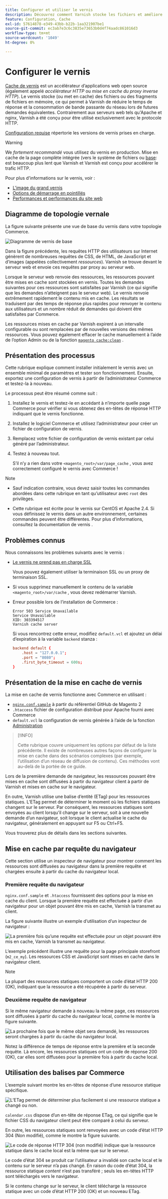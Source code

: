 ```yaml
---
title: Configurer et utiliser le vernis
description: Découvrez comment Varnish stocke les fichiers et améliore le trafic HTTP.
feature: Configuration, Cache
exl-id: 57614878-e349-43bb-b22b-1aa321907be1
source-git-commit: ec3ab7e3c6c3835e73653b0d4f74aadc861016d3
workflow-type: tm+mt
source-wordcount: '1049'
ht-degree: 0%

---
```


# Configurer le vernis

[Cache de vernis] est un accélérateur d’applications web open source (également appelé _accélérateur HTTP_ ou _mise en cache du proxy inverse HTTP_). Le vernis stocke (ou met en cache) des fichiers ou des fragments de fichiers en mémoire, ce qui permet à Varnish de réduire le temps de réponse et la consommation de bande passante du réseau lors de futures demandes équivalentes. Contrairement aux serveurs web tels qu&#39;Apache et nginx, Varnish a été conçu pour être utilisé exclusivement avec le protocole HTTP.

[Configuration requise](../../installation/system-requirements.md) répertorie les versions de vernis prises en charge.

>[!WARNING]
>
>We _fortement recommandé_ vous utilisez du vernis en production. Mise en cache de la page complète intégrée (vers le système de fichiers ou [base](https://developer.adobe.com/commerce/php/development/cache/partial/database-caching/): est beaucoup plus lent que Varnish et Varnish est conçu pour accélérer le trafic HTTP.

Pour plus d’informations sur le vernis, voir :

- [L&#39;image du grand vernis]
- [Options de démarrage en pointillés]
- [Performances et performances du site web]

## Diagramme de topologie vernale

La figure suivante présente une vue de base du vernis dans votre topologie Commerce.

![Diagramme de vernis de base](../../assets/configuration/varnish-basic.png)

Dans la figure précédente, les requêtes HTTP des utilisateurs sur Internet génèrent de nombreuses requêtes de CSS, de HTML, de JavaScript et d’images (appelées collectivement _ressources_). Varnish se trouve devant le serveur web et envoie ces requêtes par proxy au serveur web.

Lorsque le serveur web renvoie des ressources, les ressources pouvant être mises en cache sont stockées en vernis. Toutes les demandes suivantes pour ces ressources sont satisfaites par Varnish (ce qui signifie que les demandes n’atteignent pas le serveur web). Le vernis renvoie extrêmement rapidement le contenu mis en cache. Les résultats se traduisent par des temps de réponse plus rapides pour renvoyer le contenu aux utilisateurs et un nombre réduit de demandes qui doivent être satisfaites par Commerce.

Les ressources mises en cache par Varnish expirent à un intervalle configurable ou sont remplacées par de nouvelles versions des mêmes ressources. Vous pouvez également effacer le cache manuellement à l’aide de l’option Admin ou de la fonction [`magento cache:clean`](../cli/manage-cache.md#clean-and-flush-cache-types) .

## Présentation des processus

Cette rubrique explique comment installer initialement le vernis avec un ensemble minimal de paramètres et tester son fonctionnement. Ensuite, exportez une configuration de vernis à partir de l’administrateur Commerce et testez-la à nouveau.

Le processus peut être résumé comme suit :

1. Installez le vernis et testez-le en accédant à n’importe quelle page Commerce pour vérifier si vous obtenez des en-têtes de réponse HTTP indiquant que le vernis fonctionne.
1. Installez le logiciel Commerce et utilisez l’administrateur pour créer un fichier de configuration de vernis.
1. Remplacez votre fichier de configuration de vernis existant par celui généré par l’administrateur.
1. Testez à nouveau tout.

   S’il n’y a rien dans votre `<magento_root>/var/page_cache` , vous avez correctement configuré le vernis avec Commerce !

>[!NOTE]
>
>- Sauf indication contraire, vous devez saisir toutes les commandes abordées dans cette rubrique en tant qu’utilisateur avec `root` des privilèges.
>
>- Cette rubrique est écrite pour le vernis sur CentOS et Apache 2.4. Si vous définissez le vernis dans un autre environnement, certaines commandes peuvent être différentes. Pour plus d’informations, consultez la documentation de vernis .

## Problèmes connus

Nous connaissons les problèmes suivants avec le vernis :

- [Le vernis ne prend pas en charge SSL]

  Vous pouvez également utiliser la terminaison SSL ou un proxy de terminaison SSL.

- Si vous supprimez manuellement le contenu de la variable `<magento_root>/var/cache` , vous devez redémarrer Varnish.

- Erreur possible lors de l’installation de Commerce :

  ```terminal
  Error 503 Service Unavailable
  Service Unavailable
  XID: 303394517
  Varnish cache server
  ```

  Si vous rencontrez cette erreur, modifiez `default.vcl` et ajoutez un délai d’expiration à la variable `backend` stanza :

  ```conf
  backend default {
      .host = "127.0.0.1";
      .port = "8080";
      .first_byte_timeout = 600s;
  }
  ```

## Présentation de la mise en cache de vernis

La mise en cache de vernis fonctionne avec Commerce en utilisant :

- [`nginx.conf.sample`](https://github.com/magento/magento2/blob/2.4/nginx.conf.sample) à partir du référentiel GitHub de Magento 2
- `.htaccess` fichier de configuration distribué pour Apache fourni avec Commerce
- `default.vcl` la configuration de vernis générée à l’aide de la fonction [Administration](../cache/configure-varnish-commerce.md)

>[!INFO]
>
>Cette rubrique couvre uniquement les options par défaut de la liste précédente. Il existe de nombreuses autres façons de configurer la mise en cache dans des scénarios complexes (par exemple, l’utilisation d’un réseau de diffusion de contenu). Ces méthodes vont au-delà de la portée de ce guide.

Lors de la première demande de navigateur, les ressources pouvant être mises en cache sont diffusées à partir du navigateur client à partir de Varnish et mises en cache sur le navigateur.

En outre, Varnish utilise une balise d’entité (ETag) pour les ressources statiques. L’ETag permet de déterminer le moment où les fichiers statiques changent sur le serveur. Par conséquent, les ressources statiques sont envoyées au client lorsqu’il change sur le serveur, soit à une nouvelle demande d’un navigateur, soit lorsque le client actualise le cache du navigateur, généralement en appuyant sur F5 ou Ctrl+F5.

Vous trouverez plus de détails dans les sections suivantes.

## Mise en cache par requête du navigateur

Cette section utilise un inspecteur de navigateur pour montrer comment les ressources sont diffusées au navigateur dans la première requête et chargées ensuite à partir du cache du navigateur local.

### Première requête du navigateur

`nginx.conf.sample` et `.htaccess` fournissent des options pour la mise en cache du client. Lorsque la première requête est effectuée à partir d’un navigateur pour un objet pouvant être mis en cache, Varnish la transmet au client.

La figure suivante illustre un exemple d’utilisation d’un inspecteur de navigateur :

![La première fois qu’une requête est effectuée pour un objet pouvant être mis en cache, Varnish la transmet au navigateur.](../../assets/configuration/varnish-apache-first-visit.png)

L’exemple précédent illustre une requête pour la page principale storefront (`m2_ce_my`). Les ressources CSS et JavaScript sont mises en cache dans le navigateur client.

>[!NOTE]
>
>La plupart des ressources statiques comportent un code d’état HTTP 200 (OK), indiquant que la ressource a été récupérée à partir du serveur.

### Deuxième requête de navigateur

Si le même navigateur demande à nouveau la même page, ces ressources sont diffusées à partir du cache du navigateur local, comme le montre la figure suivante.

![La prochaine fois que le même objet sera demandé, les ressources seront chargées à partir du cache du navigateur local.](../../assets/configuration/varnish-apache-second-visit.png)

Notez la différence de temps de réponse entre la première et la seconde requête. Là encore, les ressources statiques ont un code de réponse 200 (OK), car elles sont diffusées pour la première fois à partir du cache local.

## Utilisation des balises par Commerce

L’exemple suivant montre les en-têtes de réponse d’une ressource statique spécifique.

![L’ETag permet de déterminer plus facilement si une ressource statique a changé ou non.](../../assets/configuration/varnish-etag.png)

`calendar.css` dispose d’un en-tête de réponse ETag, ce qui signifie que le fichier CSS du navigateur client peut être comparé à celui du serveur.

En outre, les ressources statiques sont renvoyées avec un code d’état HTTP 304 (Non modifié), comme le montre la figure suivante.

![Le code de réponse HTTP 304 (non modifié) indique que la ressource statique dans le cache local est la même que sur le serveur.](../../assets/configuration/varnish-304.png)

Le code d’état 304 se produit car l’utilisateur a invalidé son cache local et le contenu sur le serveur n’a pas changé. En raison du code d’état 304, la ressource statique _content_ n’est pas transféré ; seuls les en-têtes HTTP sont téléchargés vers le navigateur.

Si le contenu change sur le serveur, le client télécharge la ressource statique avec un code d’état HTTP 200 (OK) et un nouveau ETag.

<!-- Link Definitions -->

[L&#39;image du grand vernis]: https://www.varnish-cache.org/docs/trunk/users-guide/intro.html
[Cache de vernis]: https://varnish-cache.org
[Options de démarrage en pointillés]: https://www.varnish-cache.org/docs/trunk/reference/varnishd.html#ref-varnishd-options
[Performances et performances du site web]: https://www.varnish-cache.org/docs/trunk/users-guide/performance.html#users-performance
[Le vernis ne prend pas en charge SSL]: https://www.varnish-cache.org/docs/3.0/phk/ssl.html
